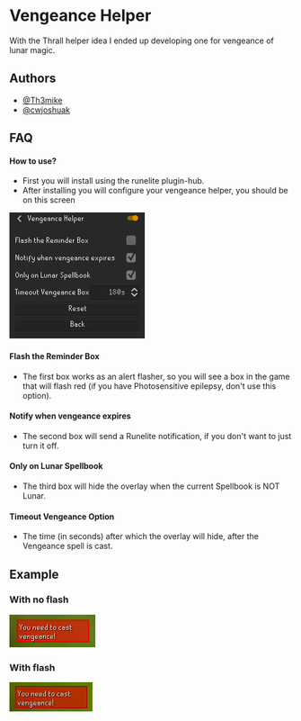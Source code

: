 # Vengeance Helper
With the Thrall helper idea I ended up developing one for vengeance of lunar magic.

## Authors

- [@Th3mike](https://github.com/Th3mike)
- [@cwjoshuak](https://github.com/cwjoshuak) 

## FAQ

#### How to use?

- First you will install using the runelite plugin-hub.
- After installing you will configure your vengeance helper, you should be on this screen

![Config Settings](images/config.png)

#### Flash the Reminder Box
- The first box works as an alert flasher, so you will see a box in the game that will flash red (if you have Photosensitive epilepsy, don't use this option).
#### Notify when vengeance expires
- The second box will send a Runelite notification, if you don't want to just turn it off.
#### Only on Lunar Spellbook
- The third box will hide the overlay when the current Spellbook is NOT Lunar.
#### Timeout Vengeance Option
- The time (in seconds) after which the overlay will hide, after the Vengeance spell is cast.

## Example

### With no flash
![Example no flash](images/vengeance-no-flash.png)

### With flash
![Example flashing](images/vengeance-flashing.gif)
